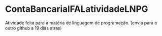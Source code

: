 # ContaBancariaIFALatividadeLNPG
Atividade feita para a matéria de linguagem de programação.
(envia para o outro github a 19 dias atras)
